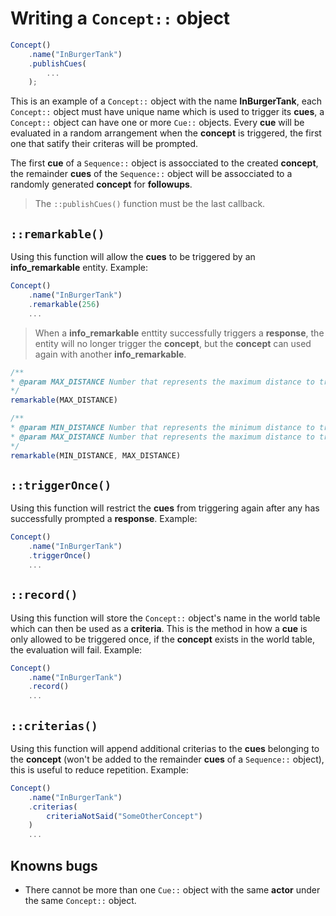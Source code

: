 # Writing a `Concept::` object

```javascript
Concept()
    .name("InBurgerTank")
    .publishCues(
        ...
    );
```

This is an example of a `Concept::` object with the name **InBurgerTank**, each `Concept::` object must have unique name which is used to trigger its **cues**, a `Concept::` object can have one or more `Cue::` objects. Every **cue** will be evaluated in a random arrangement when the **concept** is triggered, the first one that satify their criteras will be prompted.

The first **cue** of a `Sequence::` object is assocciated to the created **concept**, the remainder **cues** of the `Sequence::` object will be assocciated to a randomly generated **concept** for **followups**.

> The `::publishCues()` function must be the last callback.

## **`::remarkable()`**

Using this function will allow the **cues** to be triggered by an **info_remarkable** entity. Example:

```javascript
Concept()
    .name("InBurgerTank")
    .remarkable(256)
    ...
```

> When a **info_remarkable** enttity successfully triggers a **response**, the entity will no longer trigger the **concept**, but the **concept** can used again with another **info_remarkable**.

```javascript
/**
* @param MAX_DISTANCE Number that represents the maximum distance to trigger a `info_remarkable` entity
*/
remarkable(MAX_DISTANCE)

/**
* @param MIN_DISTANCE Number that represents the minimum distance to trigger a `info_remarkable` entity
* @param MAX_DISTANCE Number that represents the maximum distance to trigger a `info_remarkable` entity
*/
remarkable(MIN_DISTANCE, MAX_DISTANCE)
```

## **`::triggerOnce()`**

Using this function will restrict the **cues** from triggering again after any has successfully prompted a **response**. Example:

```javascript
Concept()
    .name("InBurgerTank")
    .triggerOnce()
    ...
```

## **`::record()`**

Using this function will store the `Concept::` object's name in the world table which can then be used as a **criteria**. This is the method in how a **cue** is only allowed to be triggered once, if the **concept** exists in the world table, the evaluation will fail. Example:

```javascript
Concept()
    .name("InBurgerTank")
    .record()
    ...
```

## **`::criterias()`**

Using this function will append additional criterias to the **cues** belonging to the **concept** (won't be added to the remainder **cues** of a `Sequence::` object), this is useful to reduce repetition. Example:

```javascript
Concept()
    .name("InBurgerTank")
    .criterias(
        criteriaNotSaid("SomeOtherConcept")
    )
    ...
```

## **Knowns bugs**

* There cannot be more than one `Cue::` object with the same **actor** under the same `Concept::` object.
